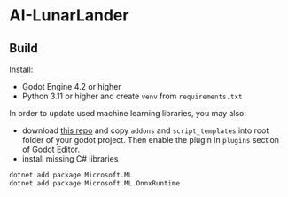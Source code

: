 # AI-LunarLander

## Build
Install:  
- Godot Engine 4.2 or higher  
- Python 3.11 or higher and create `venv` from `requirements.txt`

In order to update used machine learning libraries, you may also:
- download [this repo](https://github.com/edbeeching/godot_rl_agents_plugin) and copy `addons` and `script_templates` into root folder of your godot project. Then enable the plugin in `plugins` section of Godot Editor.
- install missing C# libraries
```bash
dotnet add package Microsoft.ML
dotnet add package Microsoft.ML.OnnxRuntime
```

